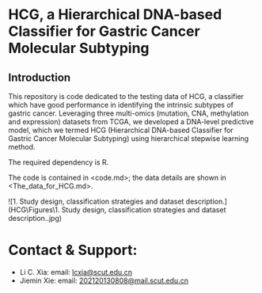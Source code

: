 # HCG, a Hierarchical DNA-based Classifier for Gastric Cancer Molecular Subtyping



## Introduction

This repository is code dedicated to the testing data of HCG, a classifier which have good performance in identifying the intrinsic subtypes of gastric cancer. Leveraging three multi-omics (mutation, CNA, methylation and expression) datasets from TCGA, we developed a DNA-level predictive model, which we termed HCG (Hierarchical DNA-based Classifier for Gastric Cancer Molecular Subtyping) using hierarchical stepwise learning method.

The required dependency is R.

The code is contained in <code.md>; the data details are shown in <The_data_for_HCG.md>.

![1. Study design, classification strategies and dataset description.](HCG\Figures\1. Study design, classification strategies and dataset description..jpg)

# Contact & Support:

* Li C. Xia: email: [lcxia@scut.edu.cn](mailto:lcxia@scut.edu.cn)
* Jiemin Xie: email: [202120130808@mail.scut.edu.cn](mailto:202120130808@mail.scut.edu.cn)
